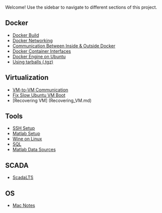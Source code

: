 
Welcome! Use the sidebar to navigate to different sections of this project.

## Docker

- [Docker Build](DockerBuild.md)
- [Docker Networking](Docker_Networks.md)
- [Communication Between Inside & Outside Docker](CommunicationBetweenInsideAndOutsideDocker.md)
- [Docker Container Interfaces](Docker_Container_Interfaces.md)
- [Docker Engine on Ubuntu](DockerEngine_Ubuntu.md)
- [Using tarballs (.tgz)](Docker_tgz.md)

## Virtualization

- [VM-to-VM Communication](VM-to-VM-Communication.md)
- [Fix Slow Ubuntu VM Boot](Fix_Slow_UbuntuVM_Boot.md)
- [Recovering VM] (Recovering_VM.md)

## Tools

- [SSH Setup](SSH.md)
- [Matlab Setup](Matlab.md)
- [Wine on Linux](Wine.md)
- [SQL](SQL.md)
- [Matlab Data Sources](Matlab_Data_Sources.md)

## SCADA

- [ScadaLTS](ScadaLTS.md)

## OS

- [Mac Notes](Mac.md)

